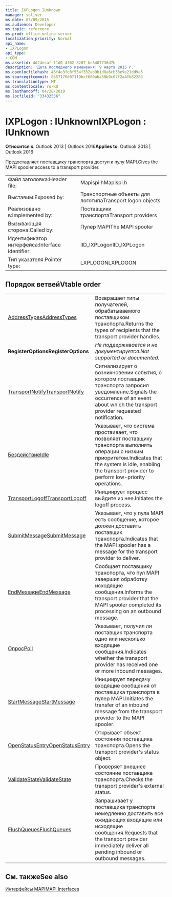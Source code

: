 ```yaml
---
title: IXPLogon IUnknown
manager: soliver
ms.date: 03/09/2015
ms.audience: Developer
ms.topic: reference
ms.prod: office-online-server
localization_priority: Normal
api_name:
- IXPLogon
api_type:
- COM
ms.assetid: 4d24ecaf-11d0-4362-8207-be3407736d7b
description: 'Дата последнего изменения: 9 марта 2015 г.'
ms.openlocfilehash: 46f4e3fc8f554f332ab9b1d8a6cb33e9e21dd9a5
ms.sourcegitcommit: 8657170d071f9bcf680aba50b9c07f2a4fb82283
ms.translationtype: MT
ms.contentlocale: ru-RU
ms.lasthandoff: 04/28/2019
ms.locfileid: "33432536"
---
```

# <a name="ixplogon--iunknown"></a><span data-ttu-id="960a3-103">IXPLogon : IUnknown</span><span class="sxs-lookup"><span data-stu-id="960a3-103">IXPLogon : IUnknown</span></span>

  
  
<span data-ttu-id="960a3-104">**Относится к**: Outlook 2013 | Outlook 2016</span><span class="sxs-lookup"><span data-stu-id="960a3-104">**Applies to**: Outlook 2013 | Outlook 2016</span></span> 
  
<span data-ttu-id="960a3-105">Предоставляет поставщику транспорта доступ к пулу MAPI.</span><span class="sxs-lookup"><span data-stu-id="960a3-105">Gives the MAPI spooler access to a transport provider.</span></span> 
  
|||
|:-----|:-----|
|<span data-ttu-id="960a3-106">Файл заголовка:</span><span class="sxs-lookup"><span data-stu-id="960a3-106">Header file:</span></span>  <br/> |<span data-ttu-id="960a3-107">Mapispi.h</span><span class="sxs-lookup"><span data-stu-id="960a3-107">Mapispi.h</span></span>  <br/> |
|<span data-ttu-id="960a3-108">Выставим:</span><span class="sxs-lookup"><span data-stu-id="960a3-108">Exposed by:</span></span>  <br/> |<span data-ttu-id="960a3-109">Транспортные объекты для логотипа</span><span class="sxs-lookup"><span data-stu-id="960a3-109">Transport logon objects</span></span>  <br/> |
|<span data-ttu-id="960a3-110">Реализовано в:</span><span class="sxs-lookup"><span data-stu-id="960a3-110">Implemented by:</span></span>  <br/> |<span data-ttu-id="960a3-111">Поставщики транспорта</span><span class="sxs-lookup"><span data-stu-id="960a3-111">Transport providers</span></span>  <br/> |
|<span data-ttu-id="960a3-112">Вызывающая сторона:</span><span class="sxs-lookup"><span data-stu-id="960a3-112">Called by:</span></span>  <br/> |<span data-ttu-id="960a3-113">Пулер MAPI</span><span class="sxs-lookup"><span data-stu-id="960a3-113">The MAPI spooler</span></span>  <br/> |
|<span data-ttu-id="960a3-114">Идентификатор интерфейса:</span><span class="sxs-lookup"><span data-stu-id="960a3-114">Interface identifier:</span></span>  <br/> |<span data-ttu-id="960a3-115">IID_IXPLogon</span><span class="sxs-lookup"><span data-stu-id="960a3-115">IID_IXPLogon</span></span>  <br/> |
|<span data-ttu-id="960a3-116">Тип указателя:</span><span class="sxs-lookup"><span data-stu-id="960a3-116">Pointer type:</span></span>  <br/> |<span data-ttu-id="960a3-117">LXPLOGON</span><span class="sxs-lookup"><span data-stu-id="960a3-117">LXPLOGON</span></span>  <br/> |
   
## <a name="vtable-order"></a><span data-ttu-id="960a3-118">Порядок ветвей</span><span class="sxs-lookup"><span data-stu-id="960a3-118">Vtable order</span></span>

|||
|:-----|:-----|
|[<span data-ttu-id="960a3-119">AddressTypes</span><span class="sxs-lookup"><span data-stu-id="960a3-119">AddressTypes</span></span>](ixplogon-addresstypes.md) <br/> |<span data-ttu-id="960a3-120">Возвращает типы получателей, обрабатываемого поставщиком транспорта.</span><span class="sxs-lookup"><span data-stu-id="960a3-120">Returns the types of recipients that the transport provider handles.</span></span>  <br/> |
|<span data-ttu-id="960a3-121">**RegisterOptions**</span><span class="sxs-lookup"><span data-stu-id="960a3-121">**RegisterOptions**</span></span> <br/> | <span data-ttu-id="960a3-122">*Не поддерживается и не документируется.*</span><span class="sxs-lookup"><span data-stu-id="960a3-122">*Not supported or documented.*</span></span>  <br/> |
|[<span data-ttu-id="960a3-123">TransportNotify</span><span class="sxs-lookup"><span data-stu-id="960a3-123">TransportNotify</span></span>](ixplogon-transportnotify.md) <br/> |<span data-ttu-id="960a3-124">Сигнализирует о возникновении события, о котором поставщик транспорта запросил уведомление.</span><span class="sxs-lookup"><span data-stu-id="960a3-124">Signals the occurrence of an event about which the transport provider requested notification.</span></span>  <br/> |
|[<span data-ttu-id="960a3-125">Бездействие</span><span class="sxs-lookup"><span data-stu-id="960a3-125">Idle</span></span>](ixplogon-idle.md) <br/> |<span data-ttu-id="960a3-126">Указывает, что система простаивает, что позволяет поставщику транспорта выполнять операции с низким приоритетом.</span><span class="sxs-lookup"><span data-stu-id="960a3-126">Indicates that the system is idle, enabling the transport provider to perform low-priority operations.</span></span>  <br/> |
|[<span data-ttu-id="960a3-127">TransportLogoff</span><span class="sxs-lookup"><span data-stu-id="960a3-127">TransportLogoff</span></span>](ixplogon-transportlogoff.md) <br/> |<span data-ttu-id="960a3-128">Инициирует процесс выйдите из нее.</span><span class="sxs-lookup"><span data-stu-id="960a3-128">Initiates the logoff process.</span></span>  <br/> |
|[<span data-ttu-id="960a3-129">SubmitMessage</span><span class="sxs-lookup"><span data-stu-id="960a3-129">SubmitMessage</span></span>](ixplogon-submitmessage.md) <br/> |<span data-ttu-id="960a3-130">Указывает, что у пула MAPI есть сообщение, которое должен доставить поставщик транспорта.</span><span class="sxs-lookup"><span data-stu-id="960a3-130">Indicates that the MAPI spooler has a message for the transport provider to deliver.</span></span>  <br/> |
|[<span data-ttu-id="960a3-131">EndMessage</span><span class="sxs-lookup"><span data-stu-id="960a3-131">EndMessage</span></span>](ixplogon-endmessage.md) <br/> |<span data-ttu-id="960a3-132">Сообщает поставщику транспорта, что пул MAPI завершил обработку исходящие сообщения.</span><span class="sxs-lookup"><span data-stu-id="960a3-132">Informs the transport provider that the MAPI spooler completed its processing on an outbound message.</span></span>  <br/> |
|[<span data-ttu-id="960a3-133">Опрос</span><span class="sxs-lookup"><span data-stu-id="960a3-133">Poll</span></span>](ixplogon-poll.md) <br/> |<span data-ttu-id="960a3-134">Указывает, получил ли поставщик транспорта одно или несколько входящие сообщения.</span><span class="sxs-lookup"><span data-stu-id="960a3-134">Indicates whether the transport provider has received one or more inbound messages.</span></span>  <br/> |
|[<span data-ttu-id="960a3-135">StartMessage</span><span class="sxs-lookup"><span data-stu-id="960a3-135">StartMessage</span></span>](ixplogon-startmessage.md) <br/> |<span data-ttu-id="960a3-136">Инициирует передачу входящие сообщения от поставщика транспорта в пулер MAPI.</span><span class="sxs-lookup"><span data-stu-id="960a3-136">Initiates the transfer of an inbound message from the transport provider to the MAPI spooler.</span></span>  <br/> |
|[<span data-ttu-id="960a3-137">OpenStatusEntry</span><span class="sxs-lookup"><span data-stu-id="960a3-137">OpenStatusEntry</span></span>](ixplogon-openstatusentry.md) <br/> |<span data-ttu-id="960a3-138">Открывает объект состояния поставщика транспорта.</span><span class="sxs-lookup"><span data-stu-id="960a3-138">Opens the transport provider's status object.</span></span>  <br/> |
|[<span data-ttu-id="960a3-139">ValidateState</span><span class="sxs-lookup"><span data-stu-id="960a3-139">ValidateState</span></span>](ixplogon-validatestate.md) <br/> |<span data-ttu-id="960a3-140">Проверяет внешнее состояние поставщика транспорта.</span><span class="sxs-lookup"><span data-stu-id="960a3-140">Checks the transport provider's external status.</span></span>  <br/> |
|[<span data-ttu-id="960a3-141">FlushQueues</span><span class="sxs-lookup"><span data-stu-id="960a3-141">FlushQueues</span></span>](ixplogon-flushqueues.md) <br/> |<span data-ttu-id="960a3-142">Запрашивает у поставщика транспорта немедленно доставить все ожидающих входящие или исходящие сообщения.</span><span class="sxs-lookup"><span data-stu-id="960a3-142">Requests that the transport provider immediately deliver all pending inbound or outbound messages.</span></span>  <br/> |
   
## <a name="see-also"></a><span data-ttu-id="960a3-143">См. также</span><span class="sxs-lookup"><span data-stu-id="960a3-143">See also</span></span>



[<span data-ttu-id="960a3-144">Интерфейсы MAPI</span><span class="sxs-lookup"><span data-stu-id="960a3-144">MAPI Interfaces</span></span>](mapi-interfaces.md)


